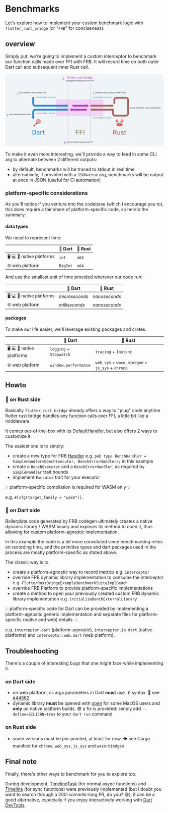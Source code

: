 # Benchmarks

Let's explore how to implement your custom benchmark logic with `flutter_rust_bridge` (or "`FRB`" for conciseness).

## overview

Simply put, we're going to implement a custom interceptor to benchmark our function calls made over FFI with FRB. It will record time on both outer Dart call and subsequent inner Rust call.

![overview (schema realized with whimsical)](../../interceptor.png)

To make it even more interesting, we'll provide a way to feed in some CLI arg to alternate between 2 different outputs:

- by default, benchmarks will be traced to stdout in real time
- alternatively, if provided with a `JSON=true` arg, benchmarks will be output at once in JSON (useful for CI automation)

### platform-specific considerations

As you'll notice if you venture into the codebase (which I encourage you to), this does require a fair share of platform-specific code, so here's the summary:

#### data types

We need to represent time:

|                                                               | :dart: Dart        | :crab: Rust        |
| -----------                                                   | -----------        | -----------        |
| :desktop_computer: :computer: :iphone: native platforms       | `int`                | `u64`                |
| :globe_with_meridians: web platform                           | `BigInt`             | `u64`                |

And use the smallest unit of time provided wherever our code run:

|                                                               | :dart: Dart        | :crab: Rust        |
| -----------                                                   | -----------        | -----------        |
| :desktop_computer: :computer: :iphone: native platforms       | *microseconds*                | *nanoseconds*                |
| :globe_with_meridians: web platform                           | *milliseconds*             | *nanoseconds*                |

#### packages

To make our life easier, we'll leverage existing packages and crates.

|                                                               | :dart: Dart           | :crab: Rust                                 |
| -----------                                                   | -----------           | -----------                                 |
| :desktop_computer: :computer: :iphone: native platforms       | `logging` + `Stopwatch`   | `tracing` + `Instant`                           |
| :globe_with_meridians: web platform                           | `window.performance`    | `web_sys` + `wasm_bindgen` + `js_sys` + `chrono`             |

## Howto

### :crab: on Rust side

Basically `flutter_rust_bridge` already offers a way to "plug" code anytime flutter rust bridge handles any function calls over FFI, a little bit like a middleware.

It comes out-of-the-box with its [DefaultHandler](http://cjycode.com/flutter_rust_bridge/feature/handler.html),
but also offers 2 ways to customize it.

The easiest one is to simply:

- create a new type for FRB [Handler](http://cjycode.com/flutter_rust_bridge/feature/handler.html)
  e.g. `pub type BenchHandler = SimpleHandler<BenchExecutor, BenchErrorHandler>;` in this example
- create a `BenchExecutor` and a `BenchErrorHandler`, as required by `SimpleHandler` trait bounds
- implement `Executor` trait for your executor

:bulb: platform-specific compilation is required for WASM only :bulb:

e.g. `#[cfg(target_family = "wasm")]`.

### :dart: on Dart side

Boilerplate code generated by FRB codegen ultimately creates a native dynamic library / WASM binary and exposes its method to open it, thus allowing for custom platform-agnostic implementation.

In this example the code is a bit more convoluted since benchmarking relies on recording time, and the primitive types and dart packages used in the process are mostly platform-specific as stated above.

The classic way is to:

- create a platform-agnostic way to record metrics
  e.g. `Interceptor`
- override FRB dynamic library implementation to consume the interceptor
  e.g. `FlutterRustBridgeExampleBenchmarkSuiteImplBench`
- override FRB Platform to provide platform-specific implementations
- create a method to open your previously created custom FRB dynamic library implementation
  e.g. `initializeBenchExternalLibrary`

:bulb: platform-specific code for Dart can be provided by implementing a platform-agnostic generic implementation and separate files for platform-specific (native and web) details. :bulb:

e.g. `interceptor.dart` (platform-agnostic), `interceptor.io.dart` (native platforms) and `interceptor.web.dart` (web platform).

## Troubleshooting

There's a couple of interesting bugs that one might face while implementing it.

### on Dart side

- on web platform, cli args parameters in Dart **must** use `-D` syntax.
  :speech_balloon: see [#44562](https://github.com/dart-lang/sdk/issues/44562)
- dynamic library **must** be opened with [open](https://api.dart.dev/stable/2.6.1/dart-ffi/DynamicLibrary/DynamicLibrary.open.html) for some MacOS users and **only** on native platform builds.
  :sunglasses: a fix is provided:
  simply add `--define=SILICON=true` to your `dart run` command

### on Rust side

- some versions must be pin-pointed, at least for now.
  :eye: see Cargo manifest for `chrono`, `web_sys`, `js_sys` and `wasm-bindgen`

## Final note

Finally, there's other ways to benchmark for you to explore too.

During development, [TimelineTask](https://api.flutter.dev/flutter/dart-developer/TimelineTask-class.html) (for normal async functions) and [Timeline](https://api.flutter.dev/flutter/dart-developer/Timeline-class.html) (for sync functions) were previously implemented (but I doubt you want to search through a 200-commits-long PR, do you? :sweat_smile:): it can be a good alternative, especially if you enjoy interactively working with [Dart DevTools](https://docs.flutter.dev/development/tools/devtools/performance).
